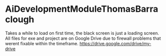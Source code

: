 # AiDevelopmentModuleThomasBarraclough
Takes a while to load on first time, the black screen is just a loading screen.
All files for exe and project are on Google Drive due to firewall problems that werent fixable within the timeframe.
https://drive.google.com/drive/my-drive

